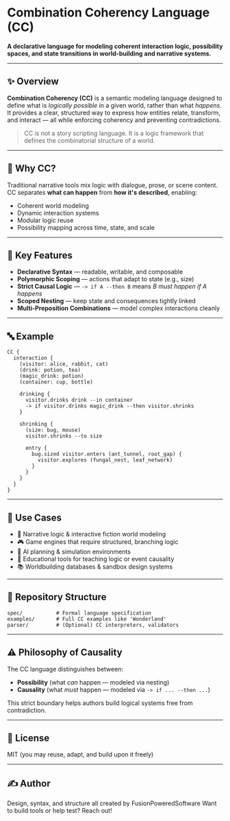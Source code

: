 # Combination Coherency Language (CC)

**A declarative language for modeling coherent interaction logic, possibility spaces, and state transitions in world-building and narrative systems.**

---

## ✨ Overview

**Combination Coherency (CC)** is a semantic modeling language designed to define what is *logically possible* in a given world, rather than what *happens*. It provides a clear, structured way to express how entities relate, transform, and interact — all while enforcing coherency and preventing contradictions.

> CC is not a story scripting language. It is a logic framework that defines the combinatorial structure of a world.

---

## 🧠 Why CC?

Traditional narrative tools mix logic with dialogue, prose, or scene content. CC separates **what can happen** from **how it's described**, enabling:
- Coherent world modeling
- Dynamic interaction systems
- Modular logic reuse
- Possibility mapping across time, state, and scale

---

## 📘 Key Features

- **Declarative Syntax** — readable, writable, and composable
- **Polymorphic Scoping** — actions that adapt to state (e.g., size)
- **Strict Causal Logic** — `-> if A --then B` means *B must happen if A happens*
- **Scoped Nesting** — keep state and consequences tightly linked
- **Multi-Preposition Combinations** — model complex interactions cleanly

---

## 🔤 Example

```plaintext
CC {
  interaction {
    (visitor: alice, rabbit, cat)
    (drink: potion, tea)
    (magic_drink: potion)
    (container: cup, bottle)

    drinking {
      visitor.drinks drink --in container
      -> if visitor.drinks magic_drink --then visitor.shrinks
    }

    shrinking {
      (size: bug, mouse)
      visitor.shrinks --to size

      entry {
        bug.sized visitor.enters (ant_tunnel, root_gap) {
          visitor.explores (fungal_nest, leaf_network)
        }
      }
    }
  }
}
```

---

## 🧭 Use Cases

- 🔗 Narrative logic & interactive fiction world modeling
- 🎮 Game engines that require structured, branching logic
- 🧬 AI planning & simulation environments
- 🧠 Educational tools for teaching logic or event causality
- 📚 Worldbuilding databases & sandbox design systems

---

## 📁 Repository Structure

```
spec/           # Formal language specification
examples/       # Full CC examples like 'Wonderland'
parser/         # (Optional) CC interpreters, validators
```

---

## ⚠️ Philosophy of Causality

The CC language distinguishes between:
- **Possibility** (what *can* happen — modeled via nesting)
- **Causality** (what *must* happen — modeled via `-> if ... --then ...`)

This strict boundary helps authors build logical systems free from contradiction.

---

## 📄 License

MIT (you may reuse, adapt, and build upon it freely)

---

## ✍️ Author

Design, syntax, and structure all created by FusionPoweredSoftware
Want to build tools or help test? Reach out!

